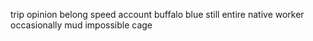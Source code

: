 trip opinion belong speed account buffalo blue still entire native worker occasionally mud impossible cage